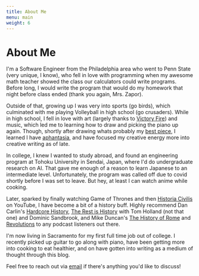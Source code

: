 ```yaml
---
title: About Me
menu: main
weight: 6
---
```

# About Me
I'm a Software Engineer from the Philadelphia area who went to Penn State (very unique, I know), who fell in love with programming when my awesome math teacher showed the class our calculators could write programs. Before long, I would write the program that would do my homework that night before class ended (thank you again, Mrs. Zapor).

Outside of that, growing up I was very into sports (go birds), which culminated with me playing Volleyball in high school (go crusaders). While in high school, I fell in love with art (largely thanks to [Victory Fire](https://www.deviantart.com/sulfurbunny/gallery/36148502/victory-fire-book-one)) and music, which led me to learning how to draw and picking the piano up again. Though, shortly after drawing whats probably my [best piece](/images/ben_simmons.JPG), I learned I have [aphantasia](https://en.wikipedia.org/wiki/Aphantasia), and have focused my creative energy more into creative writing as of late.

In college, I knew I wanted to study abroad, and found an engineering program at Tohoku University in Sendai, Japan, where I'd do undergraduate research on AI. That gave me enough of a reason to learn Japanese to an intermediate level. Unfortunately, the program was called off due to covid shortly before I was set to leave. But hey, at least I can watch anime while cooking. 

Later, sparked by finally watching Game of Thrones and then [Historia Civilis](https://www.youtube.com/@HistoriaCivilis) on YouTube, I have become a bit of a history buff. Highly recommend Dan Carlin's [Hardcore History](https://www.dancarlin.com/hardcore-history-series/), [The Rest is History](https://therestishistory.supportingcast.fm/) with Tom Holland (not that one) and Dominic Sandbrook, and Mike Duncan's [The History of Rome](https://thehistoryofrome.typepad.com/) and [Revolutions](https://thehistoryofrome.typepad.com/revolutions_podcast/) to any podcast listeners out there.

I'm now living in Sacramento for my first full time job out of college. I recently picked up guitar to go along with piano, have been getting more into cooking to eat healthier, and on have gotten into writing as a medium of thought through this blog.

Feel free to reach out via [email](mailto:kevink2019@gmail.com) if there's anything you'd like to discuss!